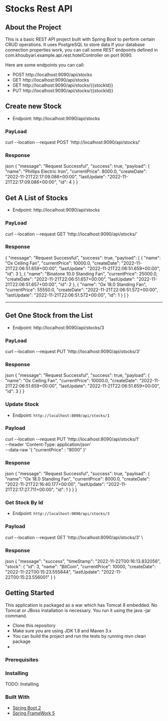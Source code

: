 # Stocks Rest API

## About the Project
This is a basic REST API project built with Spring Boot to perform certain CRUD operations.
It uses PostgreSQL to store data
If your database connection properties work, you can call some REST endpoints defined in com.khoubyari.example.api.rest.hotelController on port 9090.

Here are some endpoints you can call:
* POST http://localhost:9090/api/stocks
* GET http://localhost:9090/api/stocks
* GET http://localhost:9090/api/stocks/{{stockId}}
* PUT http://localhost:9090/api/stocks/{{stockId}}

## Create new Stock
* Endpoint: http://localhost:9090/api/stocks
### PayLoad
curl --location --request POST 'http://localhost:9090/api/stocks/'


### Response

json
{
"message": "Request Successful",
"success": true,
"payload": {
"name": "Phillips Electric Iron",
"currentPrice": 8000.0,
"createDate": "2022-11-21T22:17:09.086+00:00",
"lastUpdate": "2022-11-21T22:17:09.086+00:00",
"id": 4
}
}


## Get A List of Stocks
* Endpoint: http://localhost:9090/api/stocks
### PayLoad
curl --location --request GET 'http://localhost:9090/api/stocks/'


### Response
{
"message": "Request Successful",
"success": true,
"payload": [
{
"name": "Ox Ceiling Fan",
"currentPrice": 10000.0,
"createDate": "2022-11-21T22:06:51.659+00:00",
"lastUpdate": "2022-11-21T22:06:51.659+00:00",
"id": 3
},
{
"name": "Binatone 10.0 Standing Fan",
"currentPrice": 25000.0,
"createDate": "2022-11-21T22:06:51.657+00:00",
"lastUpdate": "2022-11-21T22:06:51.657+00:00",
"id": 2
},
{
"name": "Ox 18.0 Standing Fan",
"currentPrice": 55550.0,
"createDate": "2022-11-21T22:06:51.572+00:00",
"lastUpdate": "2022-11-21T22:06:51.572+00:00",
"id": 1
}
]
}

---

## Get One Stock from the List
* Endpoint: http://localhost:9090/api/stocks/3
### PayLoad
curl --location --request PUT 'http://localhost:9090/api/stocks/3'

### Response

json
{
"message": "Request Successful",
"success": true,
"payload": {
"name": "Ox Ceiling Fan",
"currentPrice": 10000.0,
"createDate": "2022-11-21T22:06:51.659+00:00",
"lastUpdate": "2022-11-21T22:06:51.659+00:00",
"id": 3
}
}

### Update Stock

* Endpoint: `http://localhost:8090/api/stocks/1`

### Payload

curl --location --request PUT 'http://localhost:8090/api/stocks/1' \
--header 'Content-Type: application/json' \
--data-raw '{
"currentPrice" : "8000"
}'

### Response
json
  {
  "message": "Request Successful",
  "success": true,
  "payload": {
  "name": "Ox 18.0 Standing Fan",
  "currentPrice": 8000.0,
  "createDate": "2022-11-21T22:16:40.177+00:00",
  "lastUpdate": "2022-11-21T22:17:27.711+00:00",
  "id": 1
  }
  }
  }


### Get Stock By Id

* Endpoint: `http://localhost:9090/api/stocks/3`

### Payload


curl --location --request GET 'http://localhost:8090/api/stocks/3' \


### Response

json
{
"message": "success",
"timeStamp": "2022-11-22T00:16:13.832056",
"stock": {
"id": 3,
"name": "BitCoin",
"currentPrice": 10000,
"createDate": "2022-11-22T00:15:23.555844",
"lastUpdate": "2022-11-22T00:15:23.556001"
}
}
## Getting Started
This application is packaged as a war which has Tomcat 8 embedded. No Tomcat or JBoss installation is necessary. You run it using the java -jar command.
* Clone this repository
* Make sure you are using JDK 1.8 and Maven 3.x
* You can build the project and run the tests by running mvn clean package
* 

### Prerequisites

### Installing
TODO: Installing

### Built With 
* [Spring Boot 2](https://projects.spring.io/spring-boot/)
* [Spring FrameWork 5](https://projects.spring.io/spring-framework/)
